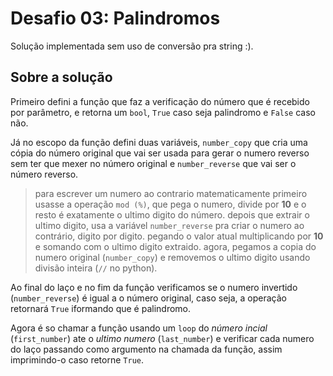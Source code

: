 # Desafio 03: Palindromos
Solução implementada sem uso de conversão pra string :).

## Sobre a solução
Primeiro defini a função que faz a verificação do número que é recebido por parâmetro, e retorna um `bool`, `True` caso seja palindromo e `False` caso não.

Já no escopo da função defini duas variáveis, `number_copy` que cria uma cópia do número original que vai ser usada para gerar o numero reverso sem ter que mexer no número original e `number_reverse` que vai ser o número reverso.

> para escrever um numero ao contrario matematicamente primeiro usasse a operação `mod (%)`, que pega o numero, divide por **10** e o resto é exatamente o ultimo digito do número.
> depois que extrair o ultimo digito, usa a variável `number_reverse` pra criar o numero ao contrário, digito por digito. pegando o valor atual multiplicando por **10** e somando com o ultimo digito extraido.
> agora, pegamos a copia do numero original (`number_copy`) e removemos o ultimo digito usando divisão inteira (`//` no python).

Ao final do laço e no fim da função verificamos se o numero invertido (`number_reverse`) é igual a o número original, caso seja, a operação retornará `True` iformando que é palindromo.

Agora é so chamar a função usando um `loop` do *número incial* (`first_number`) ate o *ultimo numero* (`last_number`) e verificar cada numero do laço passando como argumento na chamada da função, assim imprimindo-o caso retorne `True`.
